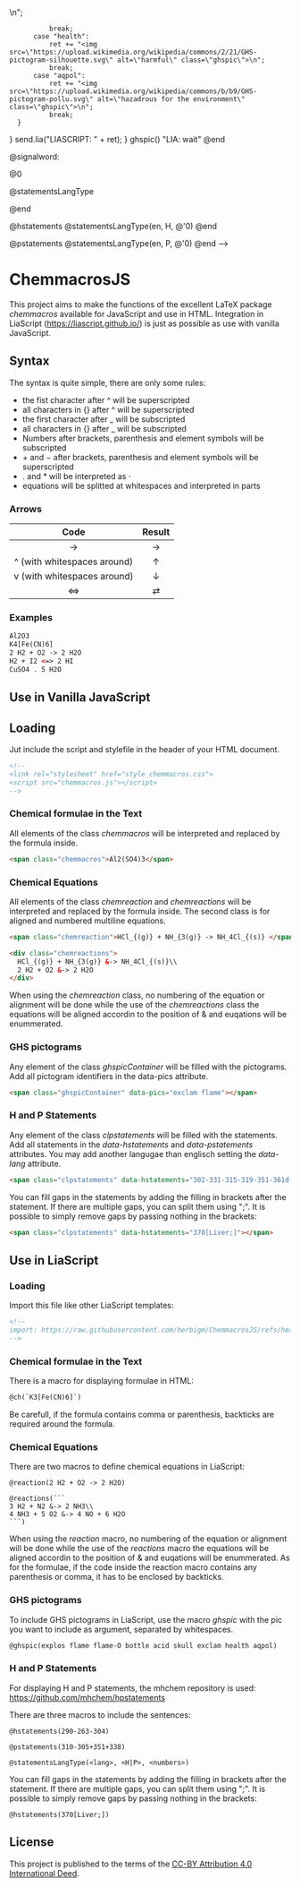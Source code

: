 <!--

author:  Dr. Marcus Herbig
email:   marcus.herbig@chemie.tu-freiberg.de

version: 0.5

comment: This is a plugin for including chemical fomulas into LiaScript. The syntax is similar to the LaTeX package chemmacros.

link:      style_chemmacros.css

script:    chemmacros.js

@ch
<script run-once modify="false">
function chemmacros() {
  if (!window.interpretChemmacros) {
    setTimeout(chemmacros, 100)
    return
  }
    send.lia("HTML: " +interpretChemmacros('@0'))
}
chemmacros()
"LIA: wait"
</script>
@end

@reaction
<script run-once modify="false">
function chemmacros() {
  if (!window.interpretChemmacros) {
    setTimeout(chemmacros, 100)
    return
  }
    send.lia("LIASCRIPT: <div class=\"chemreaction\">" +interpretChemmacros('@0') + "</div>")
}
chemmacros()
"LIA: wait"
</script>
@end

@reactions
<script run-once modify="false">
function chemmacros() {
  if (!window.interpretChemmacros) {
    setTimeout(chemmacros, 100)
    return
  }
    send.lia("LIASCRIPT: " +formatReactions(`@'0`))
}
chemmacros()
"LIA: wait"
</script>
@end

@ghspic
<script run-once modify="false">
function ghspic() {
  if (!window.interpretChemmacros) {
    setTimeout(ghspic, 100)
    return
  }
  const text = '@0';
  const whichOnes = text.split(/\s+/);
  let ret = "";
  for (const type of whichOnes) {
      switch (type) {
          case "explos":
              ret += "<img src=\"https://upload.wikimedia.org/wikipedia/commons/4/4a/GHS-pictogram-explos.svg\" alt=\"explosive\" class=\"ghspic\">\n";
              break;
          case "flame":
              ret += "<img src=\"https://upload.wikimedia.org/wikipedia/commons/6/6d/GHS-pictogram-flamme.svg\" alt=\"flammable\" class=\"ghspic\">\n";
              break;
          case "flame-O":
              ret += "<img src=\"https://upload.wikimedia.org/wikipedia/commons/e/e5/GHS-pictogram-rondflam.svg\" alt=\"oxidizing\" class=\"ghspic\">\n";
              break;
          case "bottle":
              ret += "<img src=\"https://upload.wikimedia.org/wikipedia/commons/6/6a/GHS-pictogram-bottle.svg\" alt=\"gas under pressure\" class=\"ghspic\">\n";
              break;
          case "acid":
              ret += "<img src=\"https://upload.wikimedia.org/wikipedia/commons/a/a1/GHS-pictogram-acid.svg\" alt=\"corrosive\" class=\"ghspic\">\n";
              break;
          case "skull":
              ret += "<img src=\"https://upload.wikimedia.org/wikipedia/commons/5/58/GHS-pictogram-skull.svg\" alt=\"acutely toxic\" class=\"ghspic\">\n";
              break;
          case "exclam":
              ret += "<img src=\"https://upload.wikimedia.org/wikipedia/commons/c/c3/GHS-pictogram-exclam.svg\" alt=\"irritating\" class=\"ghspic\"-->\n";
              break;
          case "health":
              ret += "<img src=\"https://upload.wikimedia.org/wikipedia/commons/2/21/GHS-pictogram-silhouette.svg\" alt=\"harmful\" class=\"ghspic\">\n";
              break;
          case "aqpol":
              ret += "<img src=\"https://upload.wikimedia.org/wikipedia/commons/b/b9/GHS-pictogram-pollu.svg\" alt=\"hazadrous for the environment\" class=\"ghspic\">\n";
              break;
      }
  }
  send.lia("LIASCRIPT: " + ret);
}
ghspic()
"LIA: wait"
</script> 
@end

@signalword: <div class="signalword">@0</div>

@statementsLangType
<script run-once modify="false">
async function hpstatements() {
  if (!window.formatStatements) {
    setTimeout(hpstatements, 100)
    return
  }
  send.lia("HTML: " + await formatStatements('@0', '@1', `@'2`))
}
hpstatements()
"LIA: wait"
</script>
@end

@hstatements
  @statementsLangType(en, H, @'0)
@end

@pstatements
  @statementsLangType(en, P, @'0)
@end
-->

# ChemmacrosJS
This project aims to make the functions of the excellent LaTeX package *chemmacros* available for JavaScript and use in HTML. Integration in LiaScript (https://liascript.github.io/) is just as possible as use with vanilla JavaScript.

## Syntax
The syntax is quite simple, there are only some rules:

* the fist character after ^ will be superscripted
* all characters in {} after ^ will be superscripted
* the first character after _ will be subscripted
* all characters in {} after _ will be subscripted
* Numbers after brackets, parenthesis and element symbols will be subscripted
* &plus; and &minus; after brackets, parenthesis and element symbols will be superscripted
* . and * will be interpreted as &middot;
* equations will be splitted at whitespaces and interpreted in parts

### Arrows
| Code | Result |
|:---:|:---:|
| -> | &srarr; |
| ^ (with whitespaces around) | &uparrow; |
| v (with whitespaces around) | &downarrow; |
| <=> | &rlarr; |

### Examples
```html
Al2O3
K4[Fe(CN)6]
2 H2 + O2 -> 2 H2O
H2 + I2 <=> 2 HI
CuSO4 . 5 H2O
```

## Use in Vanilla JavaScript

## Loading
Jut include the script and stylefile in the header of your HTML document.

```html
<!--
<link rel="stylesheet" href="style_chemmacros.css">
<script src="chemmacros.js"></script>
-->
```

### Chemical formulae in the Text
All elements of the class *chemmacros* will be interpreted and replaced by the formula inside.

```html
<span class="chemmacros">Al2(SO4)3</span>
```

### Chemical Equations
All elements of the class *chemreaction* and *chemreactions* will be interpreted and replaced by the formula inside. The second class is for aligned and numbered multiline equations.

```html
<span class="chemreaction">HCl_{(g)} + NH_{3(g)} -> NH_4Cl_{(s)} </span>

<div class="chemreactions">
  HCl_{(g)} + NH_{3(g)} &-> NH_4Cl_{(s)}\\
  2 H2 + O2 &-> 2 H2O
</div>
```

When using the *chemreaction* class, no numbering of the equation or alignment will be done while the use of the *chemreactions* class the equations will be aligned accordin to the position of & and euqations will be enummerated.

### GHS pictograms
Any element of the class *ghspicContainer* will be filled with the pictograms. Add all pictogram identifiers in the data-pics attribute.
```html
<span class="ghspicContainer" data-pics="exclam flame"></span>
```

### H and P Statements
Any element of the class *clpstatements* will be filled with the statements. Add all statements in the *data-hstatements* and *data-pstatements* attributes. You may add another langugae than englisch setting the *data-lang* attribute. 

```html
<span class="clpstatements" data-hstatements="302​‐​331​‐​315​‐​319​‐​351​‐​361d​‐​336​‐​372​‐​412" data-pstatements="201​‐​273​‐​301+312+330​‐​302+352​‐​304+340+311​‐​308+313" data-lang="sv"></span>

```

You can fill gaps in the statements by adding the filling in brackets after the statement. If there are multiple gaps, you can split them using ";". It is possible to simply remove gaps by passing nothing in the brackets:

```html
<span class="clpstatements" data-hstatements="370[Liver;]"></span>

```

## Use in LiaScript

### Loading
Import this file like other LiaScript templates:

```html
<!--
import: https://raw.githubusercontent.com/herbigm/ChemmacrosJS/refs/heads/main/README.md
-->
```

### Chemical formulae in the Text
There is a macro for displaying formulae in HTML:

```html
@ch(`K3[Fe(CN)6]`)
```

Be carefull, if the formula contains comma or parenthesis, backticks are required around the formula.

### Chemical Equations
There are two macros to define chemical equations in LiaScript:

```
@reaction(2 H2 + O2 -> 2 H2O)

@reactions(```
3 H2 + N2 &-> 2 NH3\\
4 NH3 + 5 O2 &-> 4 NO + 6 H2O
```)

```

When using the *reaction* macro, no numbering of the equation or alignment will be done while the use of the *reactions* macro the equations will be aligned accordin to the position of & and euqations will be enummerated. As for the formulae, if the code inside the reaction macro contains any parenthesis or comma, it has to be enclosed by backticks. 

### GHS pictograms
To include GHS pictograms in LiaScript, use the macro *ghspic* with the pic you want to include as argument, separated by whitespaces.

```html
@ghspic(explos flame flame-O bottle acid skull exclam health aqpol)
```

### H and P Statements
For displaying H and P statements, the mhchem repository is used: https://github.com/mhchem/hpstatements

There are three macros to include the sentences:

```
@hstatements(290-263-304)

@pstatements(310-305+351+338)

@statementsLangType(<lang>, <H|P>, <numbers>)

```

You can fill gaps in the statements by adding the filling in brackets after the statement. If there are multiple gaps, you can split them using ";". It is possible to simply remove gaps by passing nothing in the brackets:

```
@hstatements(370[Liver;])
```

## License
This project is published to the terms of the [CC-BY Attribution 4.0 International Deed](https://creativecommons.org/licenses/by/4.0/).
